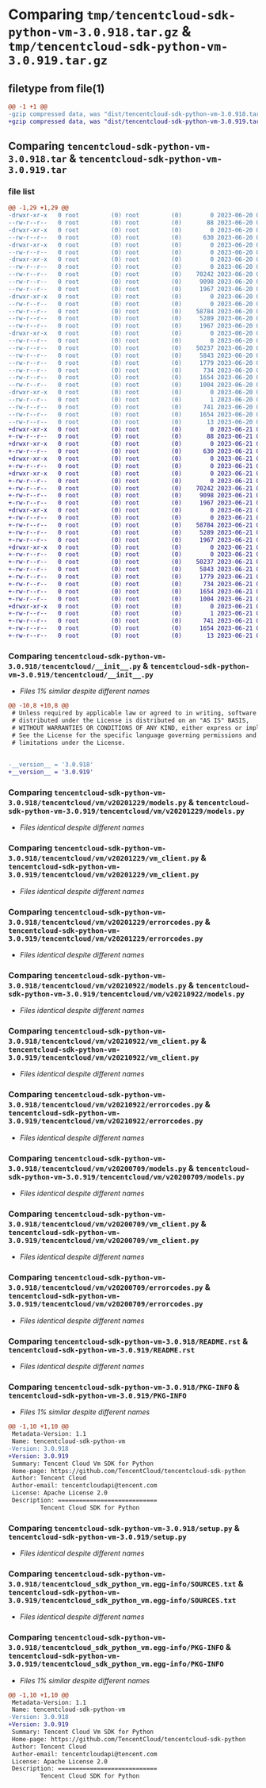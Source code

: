 # Comparing `tmp/tencentcloud-sdk-python-vm-3.0.918.tar.gz` & `tmp/tencentcloud-sdk-python-vm-3.0.919.tar.gz`

## filetype from file(1)

```diff
@@ -1 +1 @@
-gzip compressed data, was "dist/tencentcloud-sdk-python-vm-3.0.918.tar", last modified: Tue Jun 20 02:52:16 2023, max compression
+gzip compressed data, was "dist/tencentcloud-sdk-python-vm-3.0.919.tar", last modified: Wed Jun 21 00:40:22 2023, max compression
```

## Comparing `tencentcloud-sdk-python-vm-3.0.918.tar` & `tencentcloud-sdk-python-vm-3.0.919.tar`

### file list

```diff
@@ -1,29 +1,29 @@
-drwxr-xr-x   0 root         (0) root         (0)        0 2023-06-20 02:52:16.000000 tencentcloud-sdk-python-vm-3.0.918/
--rw-r--r--   0 root         (0) root         (0)       88 2023-06-20 02:52:16.000000 tencentcloud-sdk-python-vm-3.0.918/setup.cfg
-drwxr-xr-x   0 root         (0) root         (0)        0 2023-06-20 02:52:16.000000 tencentcloud-sdk-python-vm-3.0.918/tencentcloud/
--rw-r--r--   0 root         (0) root         (0)      630 2023-06-20 02:52:16.000000 tencentcloud-sdk-python-vm-3.0.918/tencentcloud/__init__.py
-drwxr-xr-x   0 root         (0) root         (0)        0 2023-06-20 02:52:16.000000 tencentcloud-sdk-python-vm-3.0.918/tencentcloud/vm/
--rw-r--r--   0 root         (0) root         (0)        0 2023-06-20 02:52:16.000000 tencentcloud-sdk-python-vm-3.0.918/tencentcloud/vm/__init__.py
-drwxr-xr-x   0 root         (0) root         (0)        0 2023-06-20 02:52:16.000000 tencentcloud-sdk-python-vm-3.0.918/tencentcloud/vm/v20201229/
--rw-r--r--   0 root         (0) root         (0)        0 2023-06-20 02:52:16.000000 tencentcloud-sdk-python-vm-3.0.918/tencentcloud/vm/v20201229/__init__.py
--rw-r--r--   0 root         (0) root         (0)    70242 2023-06-20 02:52:16.000000 tencentcloud-sdk-python-vm-3.0.918/tencentcloud/vm/v20201229/models.py
--rw-r--r--   0 root         (0) root         (0)     9098 2023-06-20 02:52:16.000000 tencentcloud-sdk-python-vm-3.0.918/tencentcloud/vm/v20201229/vm_client.py
--rw-r--r--   0 root         (0) root         (0)     1967 2023-06-20 02:52:16.000000 tencentcloud-sdk-python-vm-3.0.918/tencentcloud/vm/v20201229/errorcodes.py
-drwxr-xr-x   0 root         (0) root         (0)        0 2023-06-20 02:52:16.000000 tencentcloud-sdk-python-vm-3.0.918/tencentcloud/vm/v20210922/
--rw-r--r--   0 root         (0) root         (0)        0 2023-06-20 02:52:16.000000 tencentcloud-sdk-python-vm-3.0.918/tencentcloud/vm/v20210922/__init__.py
--rw-r--r--   0 root         (0) root         (0)    58784 2023-06-20 02:52:16.000000 tencentcloud-sdk-python-vm-3.0.918/tencentcloud/vm/v20210922/models.py
--rw-r--r--   0 root         (0) root         (0)     5289 2023-06-20 02:52:16.000000 tencentcloud-sdk-python-vm-3.0.918/tencentcloud/vm/v20210922/vm_client.py
--rw-r--r--   0 root         (0) root         (0)     1967 2023-06-20 02:52:16.000000 tencentcloud-sdk-python-vm-3.0.918/tencentcloud/vm/v20210922/errorcodes.py
-drwxr-xr-x   0 root         (0) root         (0)        0 2023-06-20 02:52:16.000000 tencentcloud-sdk-python-vm-3.0.918/tencentcloud/vm/v20200709/
--rw-r--r--   0 root         (0) root         (0)        0 2023-06-20 02:52:16.000000 tencentcloud-sdk-python-vm-3.0.918/tencentcloud/vm/v20200709/__init__.py
--rw-r--r--   0 root         (0) root         (0)    50237 2023-06-20 02:52:16.000000 tencentcloud-sdk-python-vm-3.0.918/tencentcloud/vm/v20200709/models.py
--rw-r--r--   0 root         (0) root         (0)     5843 2023-06-20 02:52:16.000000 tencentcloud-sdk-python-vm-3.0.918/tencentcloud/vm/v20200709/vm_client.py
--rw-r--r--   0 root         (0) root         (0)     1779 2023-06-20 02:52:16.000000 tencentcloud-sdk-python-vm-3.0.918/tencentcloud/vm/v20200709/errorcodes.py
--rw-r--r--   0 root         (0) root         (0)      734 2023-06-20 02:52:16.000000 tencentcloud-sdk-python-vm-3.0.918/README.rst
--rw-r--r--   0 root         (0) root         (0)     1654 2023-06-20 02:52:16.000000 tencentcloud-sdk-python-vm-3.0.918/PKG-INFO
--rw-r--r--   0 root         (0) root         (0)     1004 2023-06-20 02:52:16.000000 tencentcloud-sdk-python-vm-3.0.918/setup.py
-drwxr-xr-x   0 root         (0) root         (0)        0 2023-06-20 02:52:16.000000 tencentcloud-sdk-python-vm-3.0.918/tencentcloud_sdk_python_vm.egg-info/
--rw-r--r--   0 root         (0) root         (0)        1 2023-06-20 02:52:16.000000 tencentcloud-sdk-python-vm-3.0.918/tencentcloud_sdk_python_vm.egg-info/dependency_links.txt
--rw-r--r--   0 root         (0) root         (0)      741 2023-06-20 02:52:16.000000 tencentcloud-sdk-python-vm-3.0.918/tencentcloud_sdk_python_vm.egg-info/SOURCES.txt
--rw-r--r--   0 root         (0) root         (0)     1654 2023-06-20 02:52:16.000000 tencentcloud-sdk-python-vm-3.0.918/tencentcloud_sdk_python_vm.egg-info/PKG-INFO
--rw-r--r--   0 root         (0) root         (0)       13 2023-06-20 02:52:16.000000 tencentcloud-sdk-python-vm-3.0.918/tencentcloud_sdk_python_vm.egg-info/top_level.txt
+drwxr-xr-x   0 root         (0) root         (0)        0 2023-06-21 00:40:22.000000 tencentcloud-sdk-python-vm-3.0.919/
+-rw-r--r--   0 root         (0) root         (0)       88 2023-06-21 00:40:22.000000 tencentcloud-sdk-python-vm-3.0.919/setup.cfg
+drwxr-xr-x   0 root         (0) root         (0)        0 2023-06-21 00:40:22.000000 tencentcloud-sdk-python-vm-3.0.919/tencentcloud/
+-rw-r--r--   0 root         (0) root         (0)      630 2023-06-21 00:40:22.000000 tencentcloud-sdk-python-vm-3.0.919/tencentcloud/__init__.py
+drwxr-xr-x   0 root         (0) root         (0)        0 2023-06-21 00:40:22.000000 tencentcloud-sdk-python-vm-3.0.919/tencentcloud/vm/
+-rw-r--r--   0 root         (0) root         (0)        0 2023-06-21 00:40:22.000000 tencentcloud-sdk-python-vm-3.0.919/tencentcloud/vm/__init__.py
+drwxr-xr-x   0 root         (0) root         (0)        0 2023-06-21 00:40:22.000000 tencentcloud-sdk-python-vm-3.0.919/tencentcloud/vm/v20201229/
+-rw-r--r--   0 root         (0) root         (0)        0 2023-06-21 00:40:22.000000 tencentcloud-sdk-python-vm-3.0.919/tencentcloud/vm/v20201229/__init__.py
+-rw-r--r--   0 root         (0) root         (0)    70242 2023-06-21 00:40:22.000000 tencentcloud-sdk-python-vm-3.0.919/tencentcloud/vm/v20201229/models.py
+-rw-r--r--   0 root         (0) root         (0)     9098 2023-06-21 00:40:22.000000 tencentcloud-sdk-python-vm-3.0.919/tencentcloud/vm/v20201229/vm_client.py
+-rw-r--r--   0 root         (0) root         (0)     1967 2023-06-21 00:40:22.000000 tencentcloud-sdk-python-vm-3.0.919/tencentcloud/vm/v20201229/errorcodes.py
+drwxr-xr-x   0 root         (0) root         (0)        0 2023-06-21 00:40:22.000000 tencentcloud-sdk-python-vm-3.0.919/tencentcloud/vm/v20210922/
+-rw-r--r--   0 root         (0) root         (0)        0 2023-06-21 00:40:22.000000 tencentcloud-sdk-python-vm-3.0.919/tencentcloud/vm/v20210922/__init__.py
+-rw-r--r--   0 root         (0) root         (0)    58784 2023-06-21 00:40:22.000000 tencentcloud-sdk-python-vm-3.0.919/tencentcloud/vm/v20210922/models.py
+-rw-r--r--   0 root         (0) root         (0)     5289 2023-06-21 00:40:22.000000 tencentcloud-sdk-python-vm-3.0.919/tencentcloud/vm/v20210922/vm_client.py
+-rw-r--r--   0 root         (0) root         (0)     1967 2023-06-21 00:40:22.000000 tencentcloud-sdk-python-vm-3.0.919/tencentcloud/vm/v20210922/errorcodes.py
+drwxr-xr-x   0 root         (0) root         (0)        0 2023-06-21 00:40:22.000000 tencentcloud-sdk-python-vm-3.0.919/tencentcloud/vm/v20200709/
+-rw-r--r--   0 root         (0) root         (0)        0 2023-06-21 00:40:22.000000 tencentcloud-sdk-python-vm-3.0.919/tencentcloud/vm/v20200709/__init__.py
+-rw-r--r--   0 root         (0) root         (0)    50237 2023-06-21 00:40:22.000000 tencentcloud-sdk-python-vm-3.0.919/tencentcloud/vm/v20200709/models.py
+-rw-r--r--   0 root         (0) root         (0)     5843 2023-06-21 00:40:22.000000 tencentcloud-sdk-python-vm-3.0.919/tencentcloud/vm/v20200709/vm_client.py
+-rw-r--r--   0 root         (0) root         (0)     1779 2023-06-21 00:40:22.000000 tencentcloud-sdk-python-vm-3.0.919/tencentcloud/vm/v20200709/errorcodes.py
+-rw-r--r--   0 root         (0) root         (0)      734 2023-06-21 00:40:22.000000 tencentcloud-sdk-python-vm-3.0.919/README.rst
+-rw-r--r--   0 root         (0) root         (0)     1654 2023-06-21 00:40:22.000000 tencentcloud-sdk-python-vm-3.0.919/PKG-INFO
+-rw-r--r--   0 root         (0) root         (0)     1004 2023-06-21 00:40:22.000000 tencentcloud-sdk-python-vm-3.0.919/setup.py
+drwxr-xr-x   0 root         (0) root         (0)        0 2023-06-21 00:40:22.000000 tencentcloud-sdk-python-vm-3.0.919/tencentcloud_sdk_python_vm.egg-info/
+-rw-r--r--   0 root         (0) root         (0)        1 2023-06-21 00:40:22.000000 tencentcloud-sdk-python-vm-3.0.919/tencentcloud_sdk_python_vm.egg-info/dependency_links.txt
+-rw-r--r--   0 root         (0) root         (0)      741 2023-06-21 00:40:22.000000 tencentcloud-sdk-python-vm-3.0.919/tencentcloud_sdk_python_vm.egg-info/SOURCES.txt
+-rw-r--r--   0 root         (0) root         (0)     1654 2023-06-21 00:40:22.000000 tencentcloud-sdk-python-vm-3.0.919/tencentcloud_sdk_python_vm.egg-info/PKG-INFO
+-rw-r--r--   0 root         (0) root         (0)       13 2023-06-21 00:40:22.000000 tencentcloud-sdk-python-vm-3.0.919/tencentcloud_sdk_python_vm.egg-info/top_level.txt
```

### Comparing `tencentcloud-sdk-python-vm-3.0.918/tencentcloud/__init__.py` & `tencentcloud-sdk-python-vm-3.0.919/tencentcloud/__init__.py`

 * *Files 1% similar despite different names*

```diff
@@ -10,8 +10,8 @@
 # Unless required by applicable law or agreed to in writing, software
 # distributed under the License is distributed on an "AS IS" BASIS,
 # WITHOUT WARRANTIES OR CONDITIONS OF ANY KIND, either express or implied.
 # See the License for the specific language governing permissions and
 # limitations under the License.
 
 
-__version__ = '3.0.918'
+__version__ = '3.0.919'
```

### Comparing `tencentcloud-sdk-python-vm-3.0.918/tencentcloud/vm/v20201229/models.py` & `tencentcloud-sdk-python-vm-3.0.919/tencentcloud/vm/v20201229/models.py`

 * *Files identical despite different names*

### Comparing `tencentcloud-sdk-python-vm-3.0.918/tencentcloud/vm/v20201229/vm_client.py` & `tencentcloud-sdk-python-vm-3.0.919/tencentcloud/vm/v20201229/vm_client.py`

 * *Files identical despite different names*

### Comparing `tencentcloud-sdk-python-vm-3.0.918/tencentcloud/vm/v20201229/errorcodes.py` & `tencentcloud-sdk-python-vm-3.0.919/tencentcloud/vm/v20201229/errorcodes.py`

 * *Files identical despite different names*

### Comparing `tencentcloud-sdk-python-vm-3.0.918/tencentcloud/vm/v20210922/models.py` & `tencentcloud-sdk-python-vm-3.0.919/tencentcloud/vm/v20210922/models.py`

 * *Files identical despite different names*

### Comparing `tencentcloud-sdk-python-vm-3.0.918/tencentcloud/vm/v20210922/vm_client.py` & `tencentcloud-sdk-python-vm-3.0.919/tencentcloud/vm/v20210922/vm_client.py`

 * *Files identical despite different names*

### Comparing `tencentcloud-sdk-python-vm-3.0.918/tencentcloud/vm/v20210922/errorcodes.py` & `tencentcloud-sdk-python-vm-3.0.919/tencentcloud/vm/v20210922/errorcodes.py`

 * *Files identical despite different names*

### Comparing `tencentcloud-sdk-python-vm-3.0.918/tencentcloud/vm/v20200709/models.py` & `tencentcloud-sdk-python-vm-3.0.919/tencentcloud/vm/v20200709/models.py`

 * *Files identical despite different names*

### Comparing `tencentcloud-sdk-python-vm-3.0.918/tencentcloud/vm/v20200709/vm_client.py` & `tencentcloud-sdk-python-vm-3.0.919/tencentcloud/vm/v20200709/vm_client.py`

 * *Files identical despite different names*

### Comparing `tencentcloud-sdk-python-vm-3.0.918/tencentcloud/vm/v20200709/errorcodes.py` & `tencentcloud-sdk-python-vm-3.0.919/tencentcloud/vm/v20200709/errorcodes.py`

 * *Files identical despite different names*

### Comparing `tencentcloud-sdk-python-vm-3.0.918/README.rst` & `tencentcloud-sdk-python-vm-3.0.919/README.rst`

 * *Files identical despite different names*

### Comparing `tencentcloud-sdk-python-vm-3.0.918/PKG-INFO` & `tencentcloud-sdk-python-vm-3.0.919/PKG-INFO`

 * *Files 1% similar despite different names*

```diff
@@ -1,10 +1,10 @@
 Metadata-Version: 1.1
 Name: tencentcloud-sdk-python-vm
-Version: 3.0.918
+Version: 3.0.919
 Summary: Tencent Cloud Vm SDK for Python
 Home-page: https://github.com/TencentCloud/tencentcloud-sdk-python
 Author: Tencent Cloud
 Author-email: tencentcloudapi@tencent.com
 License: Apache License 2.0
 Description: ============================
         Tencent Cloud SDK for Python
```

### Comparing `tencentcloud-sdk-python-vm-3.0.918/setup.py` & `tencentcloud-sdk-python-vm-3.0.919/setup.py`

 * *Files identical despite different names*

### Comparing `tencentcloud-sdk-python-vm-3.0.918/tencentcloud_sdk_python_vm.egg-info/SOURCES.txt` & `tencentcloud-sdk-python-vm-3.0.919/tencentcloud_sdk_python_vm.egg-info/SOURCES.txt`

 * *Files identical despite different names*

### Comparing `tencentcloud-sdk-python-vm-3.0.918/tencentcloud_sdk_python_vm.egg-info/PKG-INFO` & `tencentcloud-sdk-python-vm-3.0.919/tencentcloud_sdk_python_vm.egg-info/PKG-INFO`

 * *Files 1% similar despite different names*

```diff
@@ -1,10 +1,10 @@
 Metadata-Version: 1.1
 Name: tencentcloud-sdk-python-vm
-Version: 3.0.918
+Version: 3.0.919
 Summary: Tencent Cloud Vm SDK for Python
 Home-page: https://github.com/TencentCloud/tencentcloud-sdk-python
 Author: Tencent Cloud
 Author-email: tencentcloudapi@tencent.com
 License: Apache License 2.0
 Description: ============================
         Tencent Cloud SDK for Python
```

